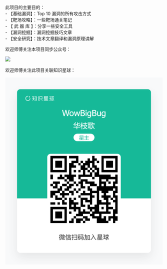 此项目的主要目的：  
       - 【基础漏洞】：Top 10 漏洞的所有攻击方式  
       - 【靶场攻略】：一些靶场通关笔记     
       - 【 武 器 库 】：分享一些安全工具   
       - 【漏洞挖掘】：漏洞挖掘技巧文章  
       - 【安全研究】：技术文章翻译和漏洞原理讲解  
       

欢迎师傅关注本项目同步公众号：

![](https://github.com/shungli923/PicGoImg/blob/master/VXgzh%EF%BC%9AWowBigBug.png)

欢迎师傅关注此项目关联知识星球：

![](https://github.com/shungli923/PicGoImg/blob/master/joinWowbigBug.png)
